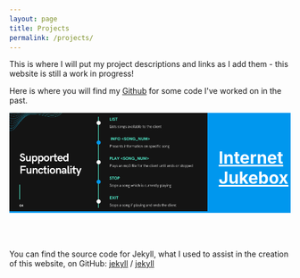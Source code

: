 ```yaml
---
layout: page
title: Projects
permalink: /projects/
---
```


This is where I will put my project descriptions and links as I add them - this website is still a work in progress!

Here is where you will find my <a href = "https://github.com/christiangideon" target = "_blank"><u>Github</u></a> for some code I've worked on in the past.


<!--Internet Jukebox-->
<html>
  <head>
    <title>Internet Jukebox</title>
  </head>
  <style>
    .container {
    background-color: #0097EE;
    display: flex;
    align-items: center;
    justify-content: center
    }
    img {
      max-width: 100%;
      max-height:100%;
    }
    .text {
      font-size: 20px;
      padding-left: 20px;
    }
  </style>
  <body>
    <div class="container" onclick='location.href="/projects/jukebox/"'>
      <div class="image">
        <a href = "/projects/jukebox/"><img src="/docs/assets/mp3-functionality.png" alt="A picture of project jukebox's mp3 player supported functionality."/></a>
      </div>
      <div class="text">
        <a href = "/projects/jukebox/"><h2 style="color: white;"><u>Internet Jukebox</u></h2></a>
      </div>
    </div>
  </body>
</html>


<br><br><br>You can find the source code for Jekyll, what I used to assist in the creation of this website, on GitHub:
[jekyll][jekyll-organization] /
[jekyll](https://github.com/jekyll/jekyll)


[jekyll-organization]: https://github.com/jekyll
